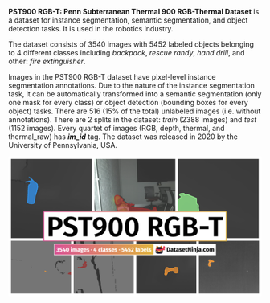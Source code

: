 **PST900 RGB-T: Penn Subterranean Thermal 900 RGB-Thermal Dataset** is a dataset for instance segmentation, semantic segmentation, and object detection tasks. It is used in the robotics industry. 

The dataset consists of 3540 images with 5452 labeled objects belonging to 4 different classes including *backpack*, *rescue randy*, *hand drill*, and other: *fire extinguisher*.

Images in the PST900 RGB-T dataset have pixel-level instance segmentation annotations. Due to the nature of the instance segmentation task, it can be automatically transformed into a semantic segmentation (only one mask for every class) or object detection (bounding boxes for every object) tasks. There are 516 (15% of the total) unlabeled images (i.e. without annotations). There are 2 splits in the dataset: *train* (2388 images) and *test* (1152 images). Every quartet of images (RGB, depth, thermal, and thermal_raw) has ***im_id*** tag. The dataset was released in 2020 by the University of Pennsylvania, USA.

<img src="https://github.com/dataset-ninja/pst900-rgbt/raw/main/visualizations/poster.png">
